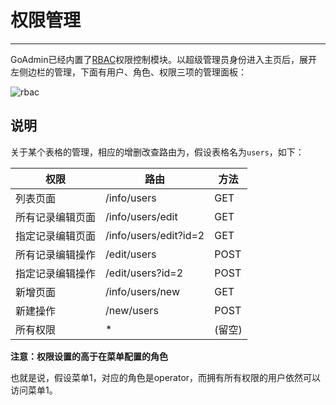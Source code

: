 # 权限管理
---

GoAdmin已经内置了[RBAC](https://www.baidu.com/s?wd=rbac)权限控制模块。以超级管理员身份进入主页后，展开左侧边栏的管理，下面有用户、角色、权限三项的管理面板：

![rbac](http://quick.go-admin.cn/docs/rbac.png)

## 说明

关于某个表格的管理，相应的增删改查路由为，假设表格名为```users```，如下：

|  权限   | 路由  | 方法  | 
|  ----  | ----  | ----  |
| 列表页面 | /info/users | GET |
| 所有记录编辑页面 | /info/users/edit | GET |
| 指定记录编辑页面 | /info/users/edit?id=2 | GET |
| 所有记录编辑操作 | /edit/users | POST |
| 指定记录编辑操作 | /edit/users?id=2 | POST |
| 新增页面 | /info/users/new | GET |
| 新建操作 | /new/users | POST |
| 所有权限 | * | (留空)

**注意：权限设置的高于在菜单配置的角色**

也就是说，假设菜单1，对应的角色是operator，而拥有所有权限的用户依然可以访问菜单1。